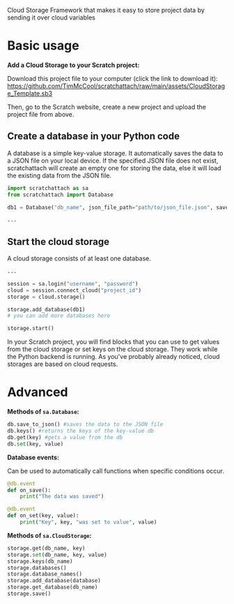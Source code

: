 Cloud Storage Framework that makes it easy to store project data by sending it over cloud variables

# Basic usage

**Add a Cloud Storage to your Scratch project:**

Download this project file to your computer (click the link to download it): <https://github.com/TimMcCool/scratchattach/raw/main/assets/CloudStorage_Template.sb3>

Then, go to the Scratch website, create a new project and upload the project file from above.

## Create a database in your Python code

A database is a simple key-value storage. It automatically saves the data to a JSON file on your local device. If the specified JSON file does not exist, scratchattach will create an empty one for storing the data, else it will load the existing data from the JSON file.

```py
import scratchattach as sa
from scratchattach import Database

db1 = Database("db_name", json_file_path="path/to/json_file.json", save_interval=10) # save_interval specifies the wait time between the automated saves to the JSON file

...
```

## Start the cloud storage

A cloud storage consists of at least one database.

```py
...

session = sa.login("username", "password")
cloud = session.connect_cloud("project_id")
storage = cloud.storage()

storage.add_database(db1)
# you can add more databases here

storage.start()
```

In your Scratch project, you will find blocks that you can use to get values from the cloud storage or set keys on the cloud storage. They work while the Python backend is running. As you've probably already noticed, cloud storages are based on cloud requests.

# Advanced

**Methods of `sa.Database`:**
```py
db.save_to_json() #saves the data to the JSON file
db.keys() #returns the keys of the key-value db
db.get(key) #gets a value from the db
db.set(key, value)
```

**Database events:**

Can be used to automatically call functions when specific conditions occur.

```py
@db.event
def on_save():
    print("The data was saved")

@db.event
def on_set(key, value):
    print("Key", key, "was set to value", value)
```

**Methods of `sa.CloudStorage`:**

```py
storage.get(db_name, key)
storage.set(db_name, key, value)
storage.keys(db_name)
storage.databases()
storage.database_names()
storage.add_database(database)
storage.get_database(db_name)
storage.save()
```